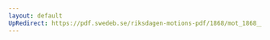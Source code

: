 ```yaml
---
layout: default
UpRedirect: https://pdf.swedeb.se/riksdagen-motions-pdf/1868/mot_1868__ak__00189/mot_1868__ak__00189_001.pdf
---
```

